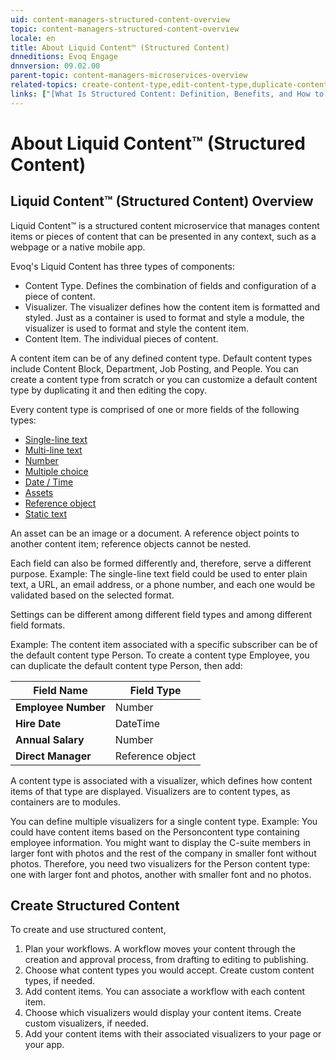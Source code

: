 ```yaml
---
uid: content-managers-structured-content-overview
topic: content-managers-structured-content-overview
locale: en
title: About Liquid Content™ (Structured Content)
dnneditions: Evoq Engage
dnnversion: 09.02.00
parent-topic: content-managers-microservices-overview
related-topics: create-content-type,edit-content-type,duplicate-content-type,delete-content-type,create-visualizer,edit-visualizer,delete-visualizer,create-content-item,edit-content-item,duplicate-content-item,delete-content-item,visualizer-templates,content-managers-forms-overview,content-managers-fields-overview
links: ["[What Is Structured Content: Definition, Benefits, and How to Get Started](http://www.dnnsoftware.com/blog/what-is-structured-content-definition-benefits-and-how-to-get-started)"]
---
```


# About Liquid Content™ (Structured Content)

## Liquid Content™ (Structured Content) Overview

Liquid Content™ is a structured content microservice that manages content items or pieces of content that can be presented in any context, such as a webpage or a native mobile app.

Evoq's Liquid Content has three types of components:

*   Content Type. Defines the combination of fields and configuration of a piece of content.
*   Visualizer. The visualizer defines how the content item is formatted and styled. Just as a container is used to format and style a module, the visualizer is used to format and style the content item.
*   Content Item. The individual pieces of content.

A content item can be of any defined content type. Default content types include Content Block, Department, Job Posting, and People. You can create a content type from scratch or you can customize a default content type by duplicating it and then editing the copy.

Every content type is comprised of one or more fields of the following types:

*   [Single-line text](xref:content-field-single-line-text)
*   [Multi-line text](xref:content-field-multi-line-text)
*   [Number](xref:content-field-number)
*   [Multiple choice](xref:content-field-multiple-choice)
*   [Date / Time](xref:content-field-date-time)
*   [Assets](xref:content-field-assets)
*   [Reference object](xref:content-field-reference-object)
*   [Static text](xref:content-field-static-text)

An asset can be an image or a document. A reference object points to another content item; reference objects cannot be nested.

Each field can also be formed differently and, therefore, serve a different purpose. Example: The single-line text field could be used to enter plain text, a URL, an email address, or a phone number, and each one would be validated based on the selected format.

Settings can be different among different field types and among different field formats.

Example: The content item associated with a specific subscriber can be of the default content type Person. To create a content type Employee, you can duplicate the default content type Person, then add:

|**Field Name**|**Field Type**|
|---|---|
|**Employee Number**|Number|
|**Hire Date**|DateTime|
|**Annual Salary**|Number|
|**Direct Manager**|Reference object|

A content type is associated with a visualizer, which defines how content items of that type are displayed. Visualizers are to content types, as containers are to modules.

You can define multiple visualizers for a single content type. Example: You could have content items based on the Personcontent type containing employee information. You might want to display the C-suite members in larger font with photos and the rest of the company in smaller font without photos. Therefore, you need two visualizers for the Person content type: one with larger font and photos, another with smaller font and no photos.

## Create Structured Content

To create and use structured content,

1.  Plan your workflows. A workflow moves your content through the creation and approval process, from drafting to editing to publishing.
2.  Choose what content types you would accept. Create custom content types, if needed.
3.  Add content items. You can associate a workflow with each content item.
4.  Choose which visualizers would display your content items. Create custom visualizers, if needed.
5.  Add your content items with their associated visualizers to your page or your app.